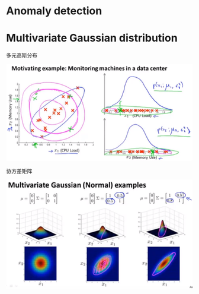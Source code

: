 # Anomaly detection

# Multivariate Gaussian distribution

多元高斯分布

![1620975243770](..\image\1620975243770.png)

协方差矩阵

![1620975750416](..\image\1620975750416.png)